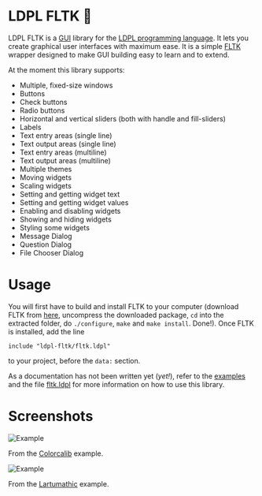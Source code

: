 # LDPL FLTK 🦕

LDPL FLTK is a [GUI](https://en.wikipedia.org/wiki/Graphical_user_interface) library for the
[LDPL programming language](https://www.ldpl-lang.org/). It lets you create graphical user
interfaces with maximum ease. It is a simple [FLTK](https://fltk.org) wrapper
designed to make GUI building easy to learn and to extend.

At the moment this library supports:
- Multiple, fixed-size windows
- Buttons
- Check buttons
- Radio buttons
- Horizontal and vertical sliders (both with handle and fill-sliders)
- Labels
- Text entry areas (single line)
- Text output areas (single line)
- Text entry areas (multiline)
- Text output areas (multiline)
- Multiple themes
- Moving widgets
- Scaling widgets
- Setting and getting widget text
- Setting and getting widget values
- Enabling and disabling widgets
- Showing and hiding widgets
- Styling some widgets
- Message Dialog
- Question Dialog
- File Chooser Dialog

# Usage

You will first have to build and install FLTK to your computer (download FLTK from [here](https://www.fltk.org/software.php),
uncompress the downloaded package, `cd` into the extracted folder, do `./configure`, `make` and `make install`. Done!). Once
FLTK is installed, add the line

```include "ldpl-fltk/fltk.ldpl"```

to your project, before the `data:` section.

As a documentation has not been written yet (*yet!*), refer to the [examples](examples) and the file [fltk.ldpl](ldpl-fltk/fltk.ldpl) for more information
on how to use this library.

# Screenshots
![Example](examples/colorcalib/screen.jpg)

From the [Colorcalib](examples/colorcalib) example.

![Example](examples/lartumathic/screen.png)

From the [Lartumathic](examples/lartumathic) example.
